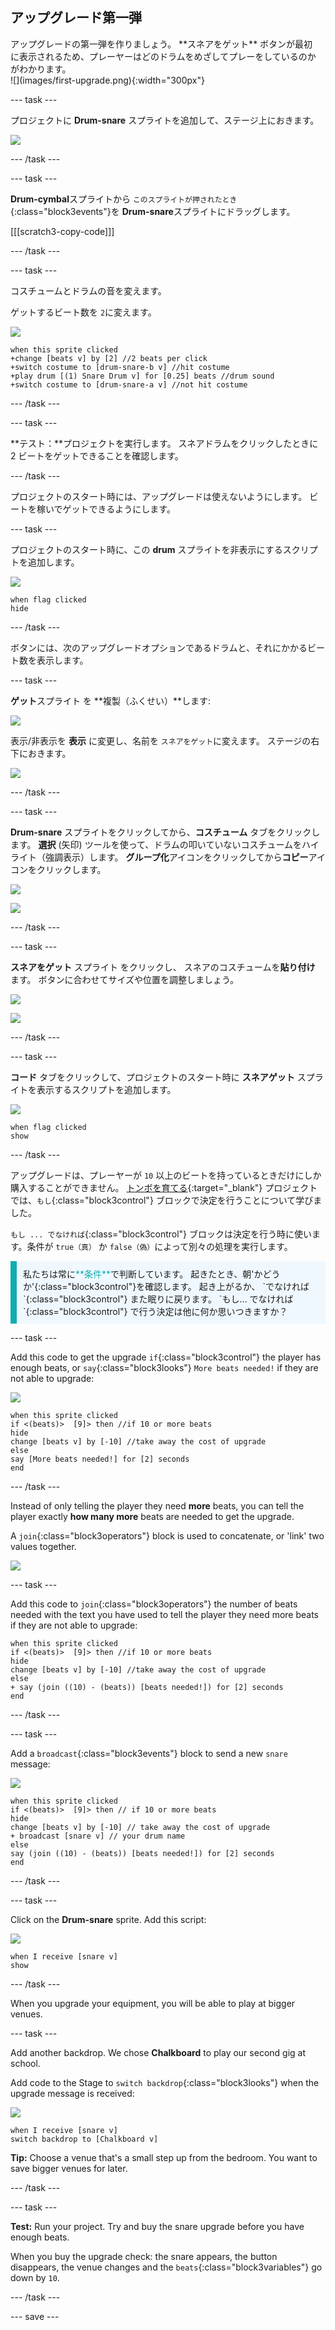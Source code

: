 ## アップグレード第一弾

<div style="display: flex; flex-wrap: wrap">
<div style="flex-basis: 200px; flex-grow: 1; margin-right: 15px;">
アップグレードの第一弾を作りましょう。 **スネアをゲット** ボタンが最初に表示されるため、プレーヤーはどのドラムをめざしてプレーをしているのかがわかります。
</div>
<div>
![](images/first-upgrade.png){:width="300px"}
</div>
</div>

--- task ---

プロジェクトに **Drum-snare** スプライトを追加して、ステージ上におきます。

![](images/snare-stage.png)

--- /task ---

--- task ---

**Drum-cymbal**スプライトから `このスプライトが押されたとき`{:class="block3events"}を **Drum-snare**スプライトにドラッグします。

[[[scratch3-copy-code]]]

--- /task ---

--- task ---

コスチュームとドラムの音を変えます。

ゲットするビート数を `2`に変えます。

![](images/snare-icon.png)

```blocks3
when this sprite clicked
+change [beats v] by [2] //2 beats per click
+switch costume to [drum-snare-b v] //hit costume
+play drum [(1) Snare Drum v] for [0.25] beats //drum sound
+switch costume to [drum-snare-a v] //not hit costume
```

--- /task ---

--- task ---

**テスト：**プロジェクトを実行します。 スネアドラムをクリックしたときに 2 ビートをゲットできることを確認します。

--- /task ---

プロジェクトのスタート時には、アップグレードは使えないようにします。 ビートを稼いでゲットできるようにします。

--- task ---

プロジェクトのスタート時に、この **drum** スプライトを非表示にするスクリプトを追加します。

![](images/snare-icon.png)

```blocks3
when flag clicked
hide
```

--- /task ---

ボタンには、次のアップグレードオプションであるドラムと、それにかかるビート数を表示します。

--- task ---

**ゲット**スプライト を **複製（ふくせい）**します:

![](images/duplicate-get.png)

表示/非表示を **表示** に変更し、名前を `スネアをゲット`に変えます。 ステージの右下におきます。

![](images/get-snare.png)

--- /task ---

--- task ---

**Drum-snare** スプライトをクリックしてから、**コスチューム** タブをクリックします。 **選択** (矢印) ツールを使って、ドラムの叩いていないコスチュームをハイライト（強調表示）します。 **グループ化**アイコンをクリックしてから**コピー**アイコンをクリックします。

![](images/snare-icon.png)

![](images/copy-costume.png)

--- /task ---

--- task ---

**スネアをゲット** スプライト をクリックし、 スネアのコスチュームを**貼り付け** ます。 ボタンに合わせてサイズや位置を調整しましょう。

![](images/get-snare-icon.png)

![](images/paste-costume.png)

--- /task ---

--- task ---

**コード** タブをクリックして、プロジェクトのスタート時に **スネアゲット** スプライトを表示するスクリプトを追加します。

![](images/get-snare-icon.png)

```blocks3
when flag clicked
show
```

--- /task ---

アップグレードは、プレーヤーが `10` 以上のビートを持っているときだけにしか購入することができません。 [トンボを育てる](https://projects.raspberrypi.org/en/projects/grow-a-dragonfly){:target="_blank"} プロジェクトでは、`もし`{:class="block3control"} ブロックで決定を行うことについて学びました。

`もし ... でなければ`{:class="block3control"} ブロックは決定を行う時に使います。条件が `true（真）` か `false（偽）`によって別々の処理を実行します。

<p style="border-left: solid; border-width:10px; border-color: #0faeb0; background-color: aliceblue; padding: 10px;">
私たちは常に<span style="color: #0faeb0">**条件**</span>で判断しています。 起きたとき、朝'かどうか'{:class="block3control"}を確認します。 起き上がるか、 `でなければ`{:class="block3control"} また眠りに戻ります。 `もし... でなければ`{:class="block3control"} で行う決定は他に何か思いつきますか？ 
</p>

--- task ---

Add this code to get the upgrade `if`{:class="block3control"} the player has enough beats, or `say`{:class="block3looks"} `More beats needed!` if they are not able to upgrade:

![](images/get-snare-icon.png)

```blocks3
when this sprite clicked
if <(beats)>  [9]> then //if 10 or more beats
hide
change [beats v] by [-10] //take away the cost of upgrade
else
say [More beats needed!] for [2] seconds 
end
```

--- /task ---

Instead of only telling the player they need **more** beats, you can tell the player exactly **how many more** beats are needed to get the upgrade.

A `join`{:class="block3operators"} block is used to concatenate, or 'link' two values together.

![](images/get-snare-icon.png)

--- task ---

Add this code to `join`{:class="block3operators"} the number of beats needed with the text you have used to tell the player they need more beats if they are not able to upgrade:

```blocks3
when this sprite clicked
if <(beats)>  [9]> then //if 10 or more beats
hide
change [beats v] by [-10] //take away the cost of upgrade
else
+ say (join ((10) - (beats)) [beats needed!]) for [2] seconds
end
```

--- /task ---

--- task ---

Add a `broadcast`{:class="block3events"} block to send a new `snare` message:

![](images/get-snare-icon.png)

```blocks3
when this sprite clicked
if <(beats)>  [9]> then // if 10 or more beats
hide
change [beats v] by [-10] // take away the cost of upgrade
+ broadcast [snare v] // your drum name
else
say (join ((10) - (beats)) [beats needed!]) for [2] seconds
end
```

--- /task ---

--- task ---

Click on the **Drum-snare** sprite. Add this script:

![](images/snare-icon.png)

```blocks3
when I receive [snare v]
show
```

--- /task ---

When you upgrade your equipment, you will be able to play at bigger venues.

--- task ---

Add another backdrop. We chose **Chalkboard** to play our second gig at school.

Add code to the Stage to `switch backdrop`{:class="block3looks"} when the upgrade message is received:

![](images/stage-icon.png)

```blocks3
when I receive [snare v]
switch backdrop to [Chalkboard v]
```

**Tip:** Choose a venue that's a small step up from the bedroom. You want to save bigger venues for later.

--- /task ---

--- task ---

**Test:** Run your project. Try and buy the snare upgrade before you have enough beats.

When you buy the upgrade check: the snare appears, the button disappears, the venue changes and the `beats`{:class="block3variables"} go down by `10`.

--- /task ---

--- save ---
